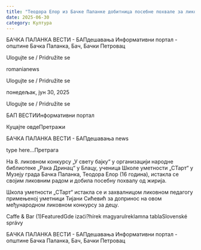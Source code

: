 ```yaml
---
title: "Теодора Елор из Бачке Паланке добитница посебне похвале за ликовни рад"
date: 2025-06-30
category: Култура
---
```


БАЧКА ПАЛАНКА ВЕСТИ - БАПдешавања Информативни портал - општине Бачка Паланка, Бач, Бачки Петровац

Ulogujte se / Pridružite se

romanianews

Ulogujte se / Pridružite se

понедељак, јун 30, 2025

Ulogujte se / Pridružite se

БАП ВЕСТИИнформативни портал

Куцајте овдеПретражи

БАЧКА ПАЛАНКА ВЕСТИ - БАПдешавања news

type here...Претрага

На 8. ликовном конкурсу „У свету бајку“ у организацији народне библиотеке „Рака Дринац“ у Блацу, ученица Школе уметности „СТарт“ у Музеју града Бачка Паланка, Теодора Елор (16 година), истакла се својим ликовним радом и добила посебну похвалу од жирија.

Школа уметности „СТарт“ истакла се и захвалницом ликовном педагогу примењеној уметници Тијани Сићевић за допринос на овом међународном ликовном конкурсу за децу.

Caffe & Bar (1)FeaturedGde izaći?hírek magyarulreklamna tablaSlovenské správy

БАЧКА ПАЛАНКА ВЕСТИ - БАПдешавања Информативни портал - општине Бачка Паланка, Бач, Бачки Петровац
